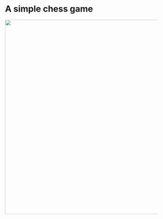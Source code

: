 # A simple chess game
<img width="642" src="https://user-images.githubusercontent.com/75979776/189207492-d5139d93-677a-4919-9497-fa752beacbd6.png">
